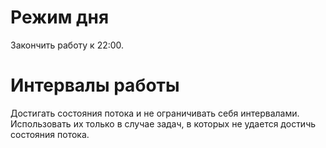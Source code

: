 # Режим дня

Закончить работу к 22:00.

# Интервалы работы

Достигать состояния потока и не ограничивать себя интервалами. Использовать их только в случае задач, в которых не удается достичь состояния потока.
